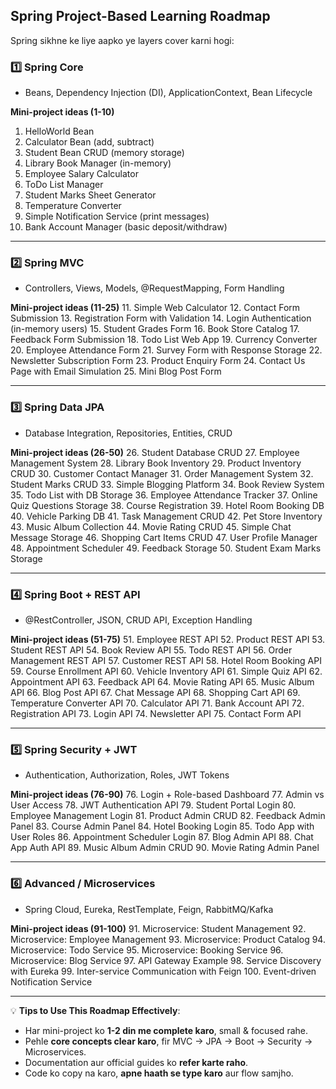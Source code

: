 
## **Spring Project-Based Learning Roadmap**

Spring sikhne ke liye aapko ye layers cover karni hogi:

### **1️⃣ Spring Core**

* Beans, Dependency Injection (DI), ApplicationContext, Bean Lifecycle

**Mini-project ideas (1-10)**

1. HelloWorld Bean
2. Calculator Bean (add, subtract)
3. Student Bean CRUD (memory storage)
4. Library Book Manager (in-memory)
5. Employee Salary Calculator
6. ToDo List Manager
7. Student Marks Sheet Generator
8. Temperature Converter
9. Simple Notification Service (print messages)
10. Bank Account Manager (basic deposit/withdraw)

---

### **2️⃣ Spring MVC**

* Controllers, Views, Models, @RequestMapping, Form Handling

**Mini-project ideas (11-25)**
11\. Simple Web Calculator
12\. Contact Form Submission
13\. Registration Form with Validation
14\. Login Authentication (in-memory users)
15\. Student Grades Form
16\. Book Store Catalog
17\. Feedback Form Submission
18\. Todo List Web App
19\. Currency Converter
20\. Employee Attendance Form
21\. Survey Form with Response Storage
22\. Newsletter Subscription Form
23\. Product Enquiry Form
24\. Contact Us Page with Email Simulation
25\. Mini Blog Post Form

---

### **3️⃣ Spring Data JPA**

* Database Integration, Repositories, Entities, CRUD

**Mini-project ideas (26-50)**
26\. Student Database CRUD
27\. Employee Management System
28\. Library Book Inventory
29\. Product Inventory CRUD
30\. Customer Contact Manager
31\. Order Management System
32\. Student Marks CRUD
33\. Simple Blogging Platform
34\. Book Review System
35\. Todo List with DB Storage
36\. Employee Attendance Tracker
37\. Online Quiz Questions Storage
38\. Course Registration
39\. Hotel Room Booking DB
40\. Vehicle Parking DB
41\. Task Management CRUD
42\. Pet Store Inventory
43\. Music Album Collection
44\. Movie Rating CRUD
45\. Simple Chat Message Storage
46\. Shopping Cart Items CRUD
47\. User Profile Manager
48\. Appointment Scheduler
49\. Feedback Storage
50\. Student Exam Marks Storage

---

### **4️⃣ Spring Boot + REST API**

* @RestController, JSON, CRUD API, Exception Handling

**Mini-project ideas (51-75)**
51\. Employee REST API
52\. Product REST API
53\. Student REST API
54\. Book Review API
55\. Todo REST API
56\. Order Management REST API
57\. Customer REST API
58\. Hotel Room Booking API
59\. Course Enrollment API
60\. Vehicle Inventory API
61\. Simple Quiz API
62\. Appointment API
63\. Feedback API
64\. Movie Rating API
65\. Music Album API
66\. Blog Post API
67\. Chat Message API
68\. Shopping Cart API
69\. Temperature Converter API
70\. Calculator API
71\. Bank Account API
72\. Registration API
73\. Login API
74\. Newsletter API
75\. Contact Form API

---

### **5️⃣ Spring Security + JWT**

* Authentication, Authorization, Roles, JWT Tokens

**Mini-project ideas (76-90)**
76\. Login + Role-based Dashboard
77\. Admin vs User Access
78\. JWT Authentication API
79\. Student Portal Login
80\. Employee Management Login
81\. Product Admin CRUD
82\. Feedback Admin Panel
83\. Course Admin Panel
84\. Hotel Booking Login
85\. Todo App with User Roles
86\. Appointment Scheduler Login
87\. Blog Admin API
88\. Chat App Auth API
89\. Music Album Admin CRUD
90\. Movie Rating Admin Panel

---

### **6️⃣ Advanced / Microservices**

* Spring Cloud, Eureka, RestTemplate, Feign, RabbitMQ/Kafka

**Mini-project ideas (91-100)**
91\. Microservice: Student Management
92\. Microservice: Employee Management
93\. Microservice: Product Catalog
94\. Microservice: Todo Service
95\. Microservice: Booking Service
96\. Microservice: Blog Service
97\. API Gateway Example
98\. Service Discovery with Eureka
99\. Inter-service Communication with Feign
100\. Event-driven Notification Service

---

💡 **Tips to Use This Roadmap Effectively**:

* Har mini-project ko **1-2 din me complete karo**, small & focused rahe.
* Pehle **core concepts clear karo**, fir MVC → JPA → Boot → Security → Microservices.
* Documentation aur official guides ko **refer karte raho**.
* Code ko copy na karo, **apne haath se type karo** aur flow samjho.
